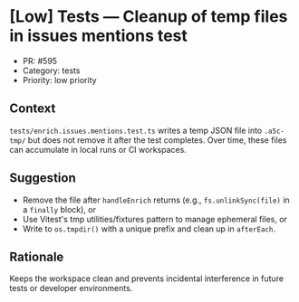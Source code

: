 # [Low] Tests — Cleanup of temp files in issues mentions test

- PR: #595
- Category: tests
- Priority: low priority

## Context

`tests/enrich.issues.mentions.test.ts` writes a temp JSON file into `.a5c-tmp/` but does not remove it after the test completes. Over time, these files can accumulate in local runs or CI workspaces.

## Suggestion

- Remove the file after `handleEnrich` returns (e.g., `fs.unlinkSync(file)` in a `finally` block), or
- Use Vitest's tmp utilities/fixtures pattern to manage ephemeral files, or
- Write to `os.tmpdir()` with a unique prefix and clean up in `afterEach`.

## Rationale

Keeps the workspace clean and prevents incidental interference in future tests or developer environments.
